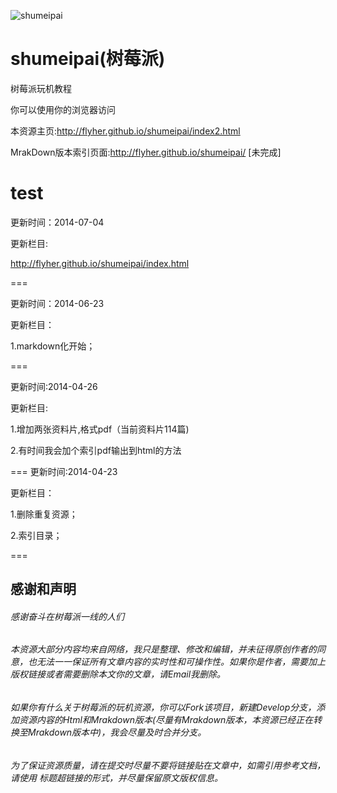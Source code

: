 ﻿![shumeipai](logo.jpg)

# shumeipai(树莓派)

树莓派玩机教程

你可以使用你的浏览器访问

本资源主页:http://flyher.github.io/shumeipai/index2.html

MrakDown版本索引页面:http://flyher.github.io/shumeipai/ [未完成]


test
===
更新时间：2014-07-04

更新栏目:

http://flyher.github.io/shumeipai/index.html

===

更新时间：2014-06-23

更新栏目：

1.markdown化开始；

===

更新时间:2014-04-26

更新栏目:

1.增加两张资料片,格式pdf（当前资料片114篇)

2.有时间我会加个索引pdf输出到html的方法

===
更新时间:2014-04-23

更新栏目：

1.删除重复资源；

2.索引目录；

===

## 感谢和声明
###### 感谢奋斗在树莓派一线的人们
###### 本资源大部分内容均来自网络，我只是整理、修改和编辑，并未征得原创作者的同意，也无法一一保证所有文章内容的实时性和可操作性。如果你是作者，需要加上版权链接或者需要删除本文你的文章，请Email我删除。
###### 如果你有什么关于树莓派的玩机资源，你可以Fork该项目，新建Develop分支，添加资源内容的Html和Mrakdown版本(尽量有Mrakdown版本，本资源已经正在转换至Mrakdown版本中)，我会尽量及时合并分支。
###### 为了保证资源质量，请在提交时尽量不要将链接贴在文章中，如需引用参考文档，请使用 标题超链接的形式，并尽量保留原文版权信息。

